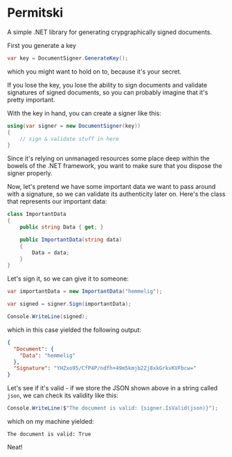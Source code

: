 # Permitski

A simple .NET library for generating crypgraphically signed documents.

First you generate a key

```csharp
var key = DocumentSigner.GenerateKey();
```

which you might want to hold on to, because it's your secret. 

If you lose the key, you lose the ability to sign documents and validate signatures of signed documents, so you can probably imagine that it's pretty important.

With the key in hand, you can create a signer like this:
```csharp
using(var signer = new DocumentSigner(key))
{
	// sign & validate stuff in here
}
```

Since it's relying on unmanaged resources some place deep within the bowels of the .NET framework, you want to make sure that you dispose the signer properly.

Now, let's pretend we have some important data we want to pass around with a signature, so we can validate its authenticity later on. Here's the class that represents our important data:

```csharp
class ImportantData
{
    public string Data { get; }

    public ImportantData(string data)
    {
        Data = data;
    }
}
```

Let's sign it, so we can give it to someone:
```csharp
var importantData = new ImportantData("hemmelig");

var signed = signer.Sign(importantData);

Console.WriteLine(signed);
```

which in this case yielded the following output:

```json
{
  "Document": {
    "Data": "hemmelig"
  },
  "Signature": "YHZxo95/CfP4P/ndfh+49m5kmjb2Zj8xkGrkvKVFbcw="
}
```

Let's see if it's valid - if we store the JSON shown above in a string called `json`, we can check its validity like this:

```csharp
Console.WriteLine($"The document is valid: {signer.IsValid(json)}");
```
which on my machine yielded:
```
The document is valid: True
```

Neat!

